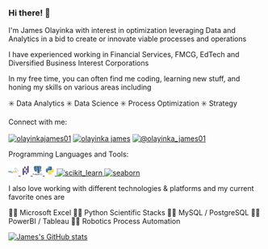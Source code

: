 ### Hi there! 👋

I'm James Olayinka with interest in optimization leveraging Data and Analytics in a bid to create or innovate viable processes and operations 

I have experienced working in Financial Services, FMCG, EdTech and Diversified Business Interest Corporations

In my free time, you can often find me coding, learning new stuff, and honing my skills on various areas including 

✳️ Data Analytics ✳️ Data Science ✳️ Process Optimization ✳️ Strategy

Connect with me:
<p align="left">
<a href="https://twitter.com/olayinkajames01" target="blank"><img align="center" src="https://raw.githubusercontent.com/rahuldkjain/github-profile-readme-generator/master/src/images/icons/Social/twitter.svg" alt="olayinkajames01" height="30" width="40" /></a>
<a href="https://linkedin.com/in/olayinka james" target="blank"><img align="center" src="https://raw.githubusercontent.com/rahuldkjain/github-profile-readme-generator/master/src/images/icons/Social/linked-in-alt.svg" alt="olayinka james" height="30" width="40" /></a>
<a href="https://medium.com/@olayinka_james01" target="blank"><img align="center" src="https://raw.githubusercontent.com/rahuldkjain/github-profile-readme-generator/master/src/images/icons/Social/medium.svg" alt="@olayinka_james01" height="30" width="40" /></a>
</p>

Programming Languages and Tools:
<p align="left"> <a href="https://www.mysql.com/" target="_blank" rel="noreferrer"> <img src="https://raw.githubusercontent.com/devicons/devicon/master/icons/mysql/mysql-original-wordmark.svg" alt="mysql" width="20" height="20"/> </a> <a href="https://pandas.pydata.org/" target="_blank" rel="noreferrer"> <img src="https://raw.githubusercontent.com/devicons/devicon/2ae2a900d2f041da66e950e4d48052658d850630/icons/pandas/pandas-original.svg" alt="pandas" width="20" height="20"/> </a> <a href="https://www.postgresql.org" target="_blank" rel="noreferrer"> <img src="https://raw.githubusercontent.com/devicons/devicon/master/icons/postgresql/postgresql-original-wordmark.svg" alt="postgresql" width="20" height="20"/> </a> <a href="https://www.python.org" target="_blank" rel="noreferrer"> <img src="https://raw.githubusercontent.com/devicons/devicon/master/icons/python/python-original.svg" alt="python" width="20" height="20"/> </a> <a href="https://scikit-learn.org/" target="_blank" rel="noreferrer"> <img src="https://upload.wikimedia.org/wikipedia/commons/0/05/Scikit_learn_logo_small.svg" alt="scikit_learn" width="20" height="20"/> </a> <a href="https://seaborn.pydata.org/" target="_blank" rel="noreferrer"> <img src="https://seaborn.pydata.org/_images/logo-mark-lightbg.svg" alt="seaborn" width="40" height="40"/> </a> </p>


I also love working with different technologies & platforms and my current favorite ones are

🧑‍💻 Microsoft Excel
🧑‍💻 Python Scientific Stacks
🧑‍💻 MySQL / PostgreSQL
🧑‍💻 PowerBI / Tableau
🧑‍💻 Robotics Process Automation

[![James's GitHub stats](https://github-readme-stats.vercel.app/api?username=OlayinkaJames01)](https://github.com/OlayinkaJames01/github-readme-stats)

